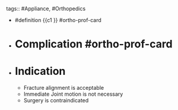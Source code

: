 tags:: #Appliance, #Orthopedics

- #definition {{c1 }} #ortho-prof-card
- # Complication #ortho-prof-card
- # Indication
	- Fracture alignment is acceptable
	- Immediate Joint motion is not necessary
	- Surgery is contraindicated